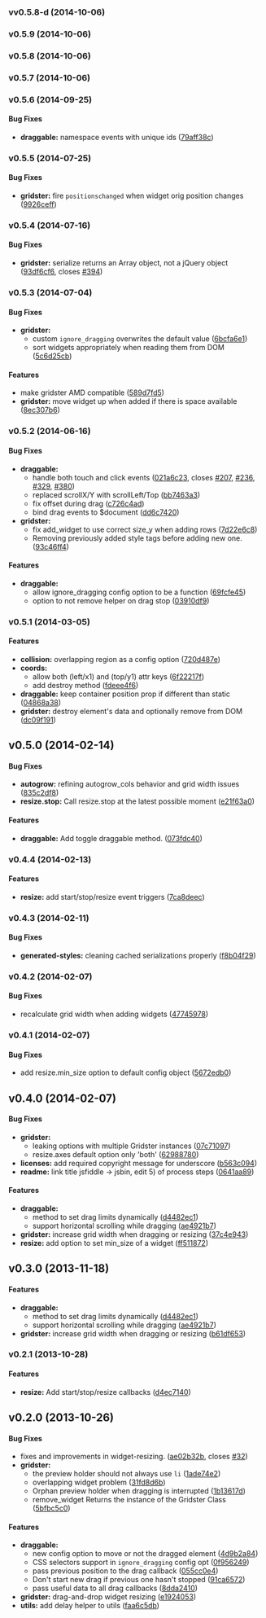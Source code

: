 <a name="vv0.5.8-d"></a>
### vv0.5.8-d (2014-10-06)

<a name="v0.5.9"></a>
### v0.5.9 (2014-10-06)

<a name="v0.5.8"></a>
### v0.5.8 (2014-10-06)

<a name="v0.5.7"></a>
### v0.5.7 (2014-10-06)

<a name="v0.5.6"></a>
### v0.5.6 (2014-09-25)

#### Bug Fixes

* **draggable:** namespace events with unique ids ([79aff38c](http://github.com/ducksboard/gridster.js/commit/79aff38c60cc6ce2c0f0160bd3c6f93cb2511642))

<a name="v0.5.5"></a>
### v0.5.5 (2014-07-25)


#### Bug Fixes

* **gridster:** fire `positionschanged` when widget orig position changes ([9926ceff](http://github.com/ducksboard/gridster.js/commit/9926ceff59cba49c71542e45aa095be35eb1df58))

<a name="v0.5.4"></a>
### v0.5.4 (2014-07-16)


#### Bug Fixes

* **gridster:** serialize returns an Array object, not a jQuery object ([93df6cf6](http://github.com/ducksboard/gridster.js/commit/93df6cf6907fd0fb8787b3d068c9a9c467dcc020), closes [#394](http://github.com/ducksboard/gridster.js/issues/394))

<a name="v0.5.3"></a>
### v0.5.3 (2014-07-04)


#### Bug Fixes

* **gridster:**
  * custom `ignore_dragging` overwrites the default value ([6bcfa6e1](http://github.com/ducksboard/gridster.js/commit/6bcfa6e16e4a88cbb5efff1ce29308737884a89d))
  * sort widgets appropriately when reading them from DOM ([5c6d25cb](http://github.com/ducksboard/gridster.js/commit/5c6d25cbbe3de021806408f3cff6cb1e139c0a25))


#### Features

* make gridster AMD compatible ([589d7fd5](http://github.com/ducksboard/gridster.js/commit/589d7fd509a570fd02666c2f8231545211d6c83f))
* **gridster:** move widget up when added if there is space available ([8ec307b6](http://github.com/ducksboard/gridster.js/commit/8ec307b6f7173e94610409adcb1671372cc2c67d))

<a name="v0.5.2"></a>
### v0.5.2 (2014-06-16)


#### Bug Fixes

* **draggable:**
  * handle both touch and click events ([021a6c23](http://github.com/ducksboard/gridster.js/commit/021a6c23e851210c1b817bd353a1e5e19ce10b90), closes [#207](http://github.com/ducksboard/gridster.js/issues/207), [#236](http://github.com/ducksboard/gridster.js/issues/236), [#329](http://github.com/ducksboard/gridster.js/issues/329), [#380](http://github.com/ducksboard/gridster.js/issues/380))
  * replaced scrollX/Y with scrollLeft/Top ([bb7463a3](http://github.com/ducksboard/gridster.js/commit/bb7463a3241750397492dfbac133cea193f0254f))
  * fix offset during drag ([c726c4ad](http://github.com/ducksboard/gridster.js/commit/c726c4ad9c18fea95e4b46b9bacd36c42aa9691c))
  * bind drag events to $document ([dd6c7420](http://github.com/ducksboard/gridster.js/commit/dd6c7420087d5810a9f6b02bf9d81a04a60ae840))
* **gridster:**
  * fix add_widget to use correct size_y when adding rows ([7d22e6c8](http://github.com/ducksboard/gridster.js/commit/7d22e6c8b201de33e33def77a93dc9009d0aa4cb))
  * Removing previously added style tags before adding new one. ([93c46ff4](http://github.com/ducksboard/gridster.js/commit/93c46ff45ebe59f3658b7f32f05b67109aa87311))


#### Features

* **draggable:**
  * allow ignore_dragging config option to be a function ([69fcfe45](http://github.com/ducksboard/gridster.js/commit/69fcfe459678e833cb53de040b9fbc96dd687543))
  * option to not remove helper on drag stop ([03910df9](http://github.com/ducksboard/gridster.js/commit/03910df967a1ae7bcb2fa3aadd58255e0bcbf327))

<a name="v0.5.1"></a>
### v0.5.1 (2014-03-05)


#### Features

* **collision:** overlapping region as a config option ([720d487e](http://github.com/ducksboard/gridster.js/commit/720d487e3988593e2c60909c88aaff13fbd4f842))
* **coords:**
  * allow both (left/x1) and (top/y1) attr keys ([6f22217f](http://github.com/ducksboard/gridster.js/commit/6f22217f056e4fc52f6405f2af49596105aae150))
  * add destroy method ([fdeee4f6](http://github.com/ducksboard/gridster.js/commit/fdeee4f636266c7a0579ced833f04fec013b6863))
* **draggable:** keep container position prop if different than static ([04868a38](http://github.com/ducksboard/gridster.js/commit/04868a384d655d110f2d153d2fddb94b1c6d54a9))
* **gridster:** destroy element's data and optionally remove from DOM ([dc09f191](http://github.com/ducksboard/gridster.js/commit/dc09f191d8503669cfa4737122c77cb0f5b9c3d2))

<a name="v0.5.0"></a>
## v0.5.0 (2014-02-14)


#### Bug Fixes

* **autogrow:** refining autogrow_cols behavior and grid width issues ([835c2df8](http://github.com/ducksboard/gridster.js/commit/835c2df84419a92b1641b687fcf083f3ff102627))
* **resize.stop:** Call resize.stop at the latest possible moment ([e21f63a0](http://github.com/ducksboard/gridster.js/commit/e21f63a05a539f5c611eb49cd6861b1e38b36531))


#### Features

* **draggable:** Add toggle draggable method. ([073fdc40](http://github.com/ducksboard/gridster.js/commit/073fdc40e0a94dd371646fc54cd420e3ddab0254))

<a name="v0.4.4"></a>
### v0.4.4 (2014-02-13)


#### Features

* **resize:** add start/stop/resize event triggers ([7ca8deec](http://github.com/ducksboard/gridster.js/commit/7ca8deec8559d950097a6dc351cb0c6fcef3458d))

<a name="v0.4.3"></a>
### v0.4.3 (2014-02-11)


#### Bug Fixes

* **generated-styles:** cleaning cached serializations properly ([f8b04f29](http://github.com/ducksboard/gridster.js/commit/f8b04f298e12e46ca9b07f0bae0abc6b08ed6e18))

<a name="v0.4.2"></a>
### v0.4.2 (2014-02-07)


#### Bug Fixes

* recalculate grid width when adding widgets ([47745978](http://github.com/ducksboard/gridster.js/commit/4774597834300601fc81d5111a31a8c1672c55e1))

<a name="v0.4.1"></a>
### v0.4.1 (2014-02-07)

#### Bug Fixes

* add resize.min_size option to default config object ([5672edb0](http://github.com/ducksboard/gridster.js/commit/5672edb05e39c6b9ff5e3ca31d68c9e94dfaa617))

<a name="v0.4.0"></a>
## v0.4.0 (2014-02-07)


#### Bug Fixes

* **gridster:**
  * leaking options with multiple Gridster instances ([07c71097](http://github.com/ducksboard/gridster.js/commit/07c7109771094d98be51d68448a20e1d2987b35d))
  * resize.axes default option only 'both' ([62988780](http://github.com/ducksboard/gridster.js/commit/6298878077d5db129daa9780939fec5237b82af9))
* **licenses:** add required copyright message for underscore ([b563c094](http://github.com/ducksboard/gridster.js/commit/b563c094cf0f3a5da2288492f95759ae32e8967c))
* **readme:** link title jsfiddle -> jsbin, edit 5) of process steps ([0641aa89](http://github.com/ducksboard/gridster.js/commit/0641aa89833ecf9d167f7d8e89ee8bd5b4304248))


#### Features

* **draggable:**
  * method to set drag limits dynamically ([d4482ec1](http://github.com/ducksboard/gridster.js/commit/d4482ec1476f8a0b6fb6cdeb25b7774ef678d81c))
  * support horizontal scrolling while dragging ([ae4921b7](http://github.com/ducksboard/gridster.js/commit/ae4921b70798944211267cacf8a89e62d0818369))
* **gridster:** increase grid width when dragging or resizing ([37c4e943](http://github.com/ducksboard/gridster.js/commit/37c4e94358b9392710452b9e7f96454837bf9845))
* **resize:** add option to set min_size of a widget ([ff511872](http://github.com/ducksboard/gridster.js/commit/ff511872e65992ee89bd2a88d862caaf99733f38))

<a name="v0.3.0"></a>
## v0.3.0 (2013-11-18)


#### Features

* **draggable:**
  * method to set drag limits dynamically ([d4482ec1](http://github.com/ducksboard/gridster.js/commit/d4482ec1476f8a0b6fb6cdeb25b7774ef678d81c))
  * support horizontal scrolling while dragging ([ae4921b7](http://github.com/ducksboard/gridster.js/commit/ae4921b70798944211267cacf8a89e62d0818369))
* **gridster:** increase grid width when dragging or resizing ([b61df653](http://github.com/ducksboard/gridster.js/commit/b61df6535f728970fb8c6f25a208275dbde66550))

<a name="v0.2.1"></a>
### v0.2.1 (2013-10-28)


#### Features

* **resize:** Add start/stop/resize callbacks ([d4ec7140](http://github.com/ducksboard/gridster.js/commit/d4ec7140f736bc30697c75b54ed3242ddf1d75b9))

<a name="v0.2.0"></a>
## v0.2.0 (2013-10-26)


#### Bug Fixes

* fixes and improvements in widget-resizing. ([ae02b32b](http://github.com/ducksboard/gridster.js/commit/ae02b32b9210c6328f4acc339e215ae50c134f77), closes [#32](http://github.com/ducksboard/gridster.js/issues/32))
* **gridster:**
  * the preview holder should not always use `li` ([1ade74e2](http://github.com/ducksboard/gridster.js/commit/1ade74e239485b07e870fca44e1eafb3ff1ae283))
  * overlapping widget problem ([31fd8d6b](http://github.com/ducksboard/gridster.js/commit/31fd8d6ba893e4c39b91ba30d429e37f3da30b24))
  * Orphan preview holder when dragging is interrupted ([1b13617d](http://github.com/ducksboard/gridster.js/commit/1b13617df2ce53235bdf3a1e38f1555f529663c3))
  * remove_widget Returns the instance of the Gridster Class ([5bfbc5c0](http://github.com/ducksboard/gridster.js/commit/5bfbc5c0b5ab49c2a7c651327ce2e0f30f594985))


#### Features

* **draggable:**
  * new config option to move or not the dragged element ([4d9b2a84](http://github.com/ducksboard/gridster.js/commit/4d9b2a84f11cb7cb2ddad51c158d92b82e7bc447))
  * CSS selectors support in `ignore_dragging` config opt ([0f956249](http://github.com/ducksboard/gridster.js/commit/0f95624925be97aee7a8450707e04e887e4dac58))
  * pass previous position to the drag callback ([055cc0e4](http://github.com/ducksboard/gridster.js/commit/055cc0e4f6f9de5721986515656ac894855f9e02))
  * Don't start new drag if previous one hasn't stopped ([91ca6572](http://github.com/ducksboard/gridster.js/commit/91ca65721c2eb32b5dec82cdc5e5e7f81dac329e))
  * pass useful data to all drag callbacks ([8dda2410](http://github.com/ducksboard/gridster.js/commit/8dda2410f300592706985c05141ca6b702977dc0))
* **gridster:** drag-and-drop widget resizing ([e1924053](http://github.com/ducksboard/gridster.js/commit/e19240532de0bad35ffe6e5fc63934819390adc5))
* **utils:** add delay helper to utils ([faa6c5db](http://github.com/ducksboard/gridster.js/commit/faa6c5db0002feccf681e9f919ed583eef152773))

